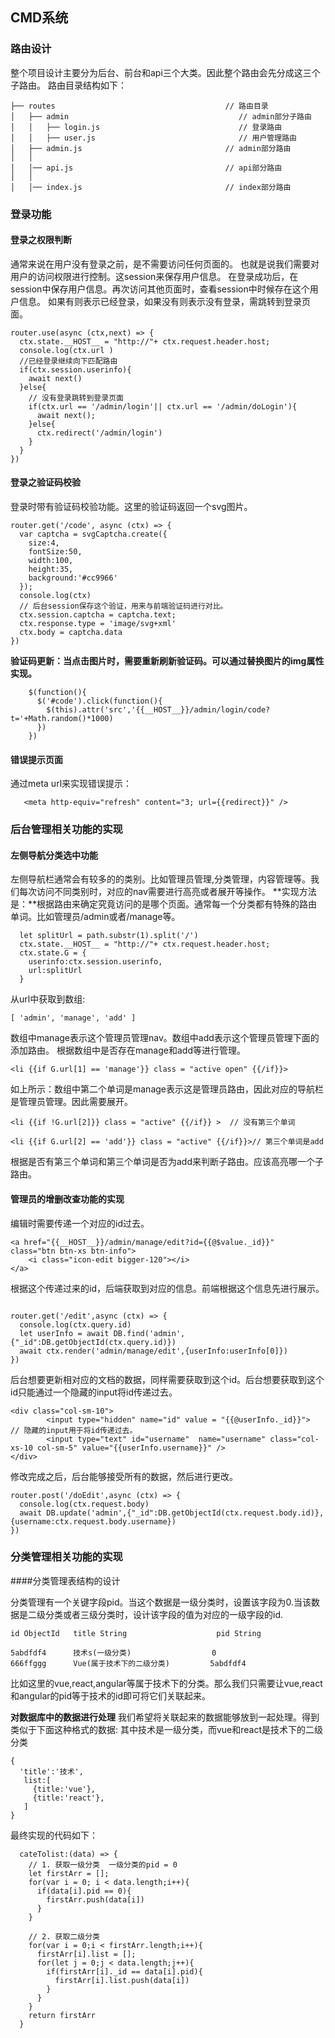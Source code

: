 ## CMD系统

### 路由设计
整个项目设计主要分为后台、前台和api三个大类。因此整个路由会先分成这三个子路由。
路由目录结构如下：
```
├── routes                                      // 路由目录
│   ├── admin                                      // admin部分子路由
│   │   ├── login.js                               // 登录路由
│   │   ├── user.js                                // 用户管理路由
│   ├── admin.js                                // admin部分路由
│   │
│   │── api.js                                  // api部分路由
│   │
│   │── index.js                                // index部分路由
```

### 登录功能
#### 登录之权限判断
通常来说在用户没有登录之前，是不需要访问任何页面的。
也就是说我们需要对用户的访问权限进行控制。这session来保存用户信息。
在登录成功后，在session中保存用户信息。再次访问其他页面时，查看session中时候存在这个用户信息。
如果有则表示已经登录，如果没有则表示没有登录，需跳转到登录页面。
```
router.use(async (ctx,next) => {
  ctx.state.__HOST__ = "http://"+ ctx.request.header.host;
  console.log(ctx.url )
  //已经登录继续向下匹配路由
  if(ctx.session.userinfo){
    await next()
  }else{
    // 没有登录跳转到登录页面
    if(ctx.url == '/admin/login'|| ctx.url == '/admin/doLogin'){
      await next();
    }else{
      ctx.redirect('/admin/login')
    }
  }
})

```

#### 登录之验证码校验

登录时带有验证码校验功能。这里的验证码返回一个svg图片。
```
router.get('/code', async (ctx) => {
  var captcha = svgCaptcha.create({
    size:4,
    fontSize:50,
    width:100,
    height:35,
    background:'#cc9966'
  });
  console.log(ctx)
  // 后台session保存这个验证，用来与前端验证码进行对比。
  ctx.session.captcha = captcha.text;
  ctx.response.type = 'image/svg+xml'
  ctx.body = captcha.data
})
```
**验证码更新：当点击图片时，需要重新刷新验证码。可以通过替换图片的img属性实现。**
```
    $(function(){
      $('#code').click(function(){
        $(this).attr('src','{{__HOST__}}/admin/login/code?t='+Math.random()*1000)
      })
    })

```

#### 错误提示页面
通过meta url来实现错误提示：
```
   <meta http-equiv="refresh" content="3; url={{redirect}}" />

```

### 后台管理相关功能的实现

#### 左侧导航分类选中功能
左侧导航栏通常会有较多的的类别。比如管理员管理,分类管理，内容管理等。我们每次访问不同类别时，对应的nav需要进行高亮或者展开等操作。
**实现方法是：**根据路由来确定究竟访问的是哪个页面。通常每一个分类都有特殊的路由单词。比如管理员/admin或者/manage等。
```
  let splitUrl = path.substr(1).split('/')
  ctx.state.__HOST__ = "http://"+ ctx.request.header.host;
  ctx.state.G = {
    userinfo:ctx.session.userinfo,
    url:splitUrl
  }
```
从url中获取到数组:
```
[ 'admin', 'manage', 'add' ]
```
数组中manage表示这个管理员管理nav。数组中add表示这个管理员管理下面的添加路由。
根据数组中是否存在manage和add等进行管理。
```
<li {{if G.url[1] == 'manage'}} class = "active open" {{/if}}>

```
如上所示：数组中第二个单词是manage表示这是管理员路由，因此对应的导航栏是管理员管理。因此需要展开。
```
<li {{if !G.url[2]}} class = "active" {{/if}} >  // 没有第三个单词

<li {{if G.url[2] == 'add'}} class = "active" {{/if}}>// 第三个单词是add
```
根据是否有第三个单词和第三个单词是否为add来判断子路由。应该高亮哪一个子路由。

#### 管理员的增删改查功能的实现

编辑时需要传递一个对应的id过去。
```
<a href="{{__HOST__}}/admin/manage/edit?id={{@$value._id}}"  class="btn btn-xs btn-info">
    <i class="icon-edit bigger-120"></i>
</a>
```
根据这个传递过来的id，后端获取到对应的信息。前端根据这个信息先进行展示。
```

router.get('/edit',async (ctx) => {
  console.log(ctx.query.id)
  let userInfo = await DB.find('admin',{"_id":DB.getObjectId(ctx.query.id)})
  await ctx.render('admin/manage/edit',{userInfo:userInfo[0]})
})
```
后台想要更新相对应的文档的数据，同样需要获取到这个id。后台想要获取到这个id只能通过一个隐藏的input将id传递过去。
```
<div class="col-sm-10">
        <input type="hidden" name="id" value = "{{@userInfo._id}}">  // 隐藏的input用于将id传递过去。
        <input type="text" id="username"  name="username" class="col-xs-10 col-sm-5" value="{{userInfo.username}}" />
</div>
```
修改完成之后，后台能够接受所有的数据，然后进行更改。
```
router.post('/doEdit',async (ctx) => {
  console.log(ctx.request.body)
  await DB.update('admin',{"_id":DB.getObjectId(ctx.request.body.id)},{username:ctx.request.body.username})
})
```

### 分类管理相关功能的实现
####分类管理表结构的设计

分类管理有一个关键字段pid。当这个数据是一级分类时，设置该字段为0.当该数据是二级分类或者三级分类时，设计该字段的值为对应的一级字段的id.

```
id ObjectId   title String                    pid String

5abdfdf4      技术s(一级分类)                  0
666ffggg      Vue(属于技术下的二级分类)         5abdfdf4
```
比如这里的vue,react,angular等属于技术下的分类。那么我们只需要让vue,react和angular的pid等于技术的id即可将它们关联起来。

**对数据库中的数据进行处理**
我们希望将关联起来的数据能够放到一起处理。得到类似于下面这种格式的数据:
其中技术是一级分类，而vue和react是技术下的二级分类
```
{
  'title':'技术',
   list:[
     {title:'vue'},
     {title:'react'},
   ]
}

```
最终实现的代码如下：
```
  cateTolist:(data) => {
    // 1. 获取一级分类  一级分类的pid = 0
    let firstArr = [];
    for(var i = 0; i < data.length;i++){
      if(data[i].pid == 0){
        firstArr.push(data[i])
      }
    }

    // 2. 获取二级分类
    for(var i = 0;i < firstArr.length;i++){
      firstArr[i].list = [];
      for(let j = 0;j < data.length;j++){
        if(firstArr[i]._id == data[i].pid){
          firstArr[i].list.push(data[i])
        }
      }
    }
    return firstArr
  }

```
